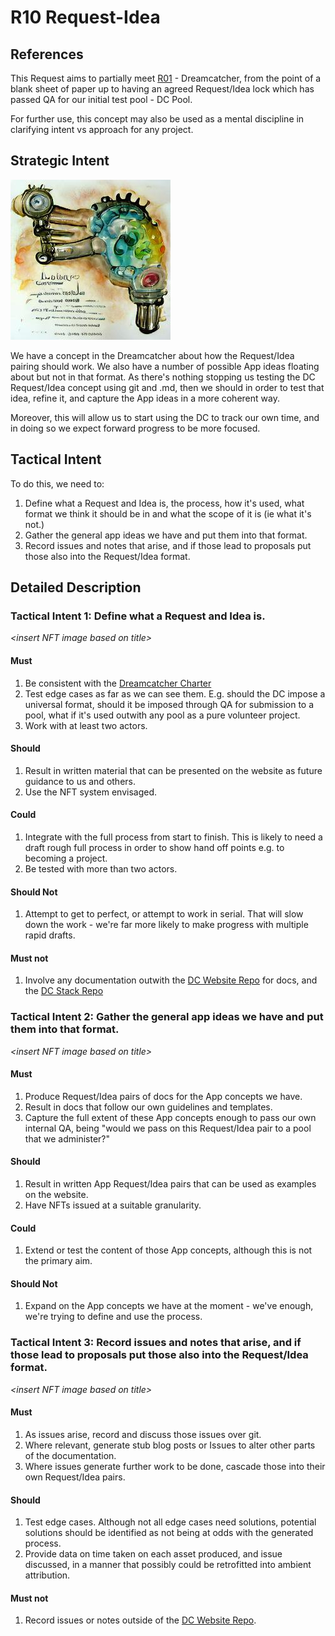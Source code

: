 # R10 Request-Idea

## References

This Request aims to partially meet [R01](https://github.com/dreamcatcher-tech/dreamcatcher-tech.github.io/blob/master/website/nfas/Requests/R01.md) - Dreamcatcher, from the point of a blank sheet of paper up to having an agreed Request/Idea lock which has passed QA for our initial test pool - DC Pool.

For further use, this concept may also be used as a mental discipline in clarifying intent vs approach for any project.


## Strategic Intent

![request and lightbulb manual hand cranked cogs Watercolor](/nfts/requestIdea.png)


We have a concept in the Dreamcatcher about how the Request/Idea pairing should work. We also have a number of possible App ideas floating about but not in that format. As there's nothing stopping us testing the DC Request/Idea concept using git and .md, then we should in order to test that idea, refine it, and capture the App ideas in a more coherent way.

Moreover, this will allow us to start using the DC to track our own time, and in doing so we expect forward progress to be more focused.

## Tactical Intent

To do this, we need to:

1. Define what a Request and Idea is, the process, how it's used, what format we think it should be in and what the scope of it is (ie what it's not.)
1. Gather the general app ideas we have and put them into that format.
1. Record issues and notes that arise, and if those lead to proposals put those also into the Request/Idea format.

## Detailed Description

### Tactical Intent 1: Define what a Request and Idea is.

_<insert NFT image based on title\>_

#### Must

1. Be consistent with the [Dreamcatcher Charter](https://github.com/dreamcatcher-tech/dreamcatcher-tech.github.io/blob/master/website/docs/Dreamcatcher%20Charter.md)
1. Test edge cases as far as we can see them. E.g. should the DC impose a universal format, should it be imposed through QA for submission to a pool, what if it's used outwith any pool as a pure volunteer project.
1. Work with at least two actors.

#### Should

1. Result in written material that can be presented on the website as future guidance to us and others.
1. Use the NFT system envisaged.

#### Could

1. Integrate with the full process from start to finish. This is likely to need a draft rough full process in order to show hand off points e.g. to becoming a project.
1. Be tested with more than two actors.

#### Should Not

1. Attempt to get to perfect, or attempt to work in serial. That will slow down the work - we're far more likely to make progress with multiple rapid drafts.

#### Must not

1. Involve any documentation outwith the [DC Website Repo](https://github.com/dreamcatcher-tech/dreamcatcher-tech.github.io/tree/master/website) for docs, and the [DC Stack Repo](https://github.com/dreamcatcher-tech/dreamcatcher-stack)

### Tactical Intent 2: Gather the general app ideas we have and put them into that format.

_<insert NFT image based on title\>_

#### Must

1. Produce Request/Idea pairs of docs for the App concepts we have.
1. Result in docs that follow our own guidelines and templates.
1. Capture the full extent of these App concepts enough to pass our own internal QA, being "would we pass on this Request/Idea pair to a pool that we administer?"

#### Should

1. Result in written App Request/Idea pairs that can be used as examples on the website.
1. Have NFTs issued at a suitable granularity.

#### Could

1. Extend or test the content of those App concepts, although this is not the primary aim.

#### Should Not

1. Expand on the App concepts we have at the moment - we've enough, we're trying to define and use the process.

### Tactical Intent 3: Record issues and notes that arise, and if those lead to proposals put those also into the Request/Idea format.

_<insert NFT image based on title\>_

#### Must

1. As issues arise, record and discuss those issues over git.
1. Where relevant, generate stub blog posts or Issues to alter other parts of the documentation.
1. Where issues generate further work to be done, cascade those into their own Request/Idea pairs.

#### Should

1. Test edge cases. Although not all edge cases need solutions, potential solutions should be identified as not being at odds with the generated process.
1. Provide data on time taken on each asset produced, and issue discussed, in a manner that possibly could be retrofitted into ambient attribution.

#### Must not

1. Record issues or notes outside of the [DC Website Repo](https://github.com/dreamcatcher-tech/dreamcatcher-tech.github.io/tree/master/website).
